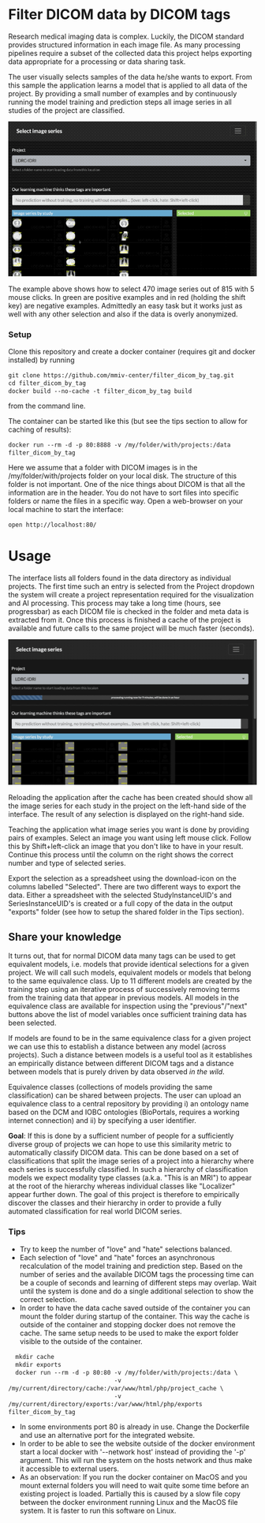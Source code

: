 # Filter DICOM data by DICOM tags

Research medical imaging data is complex. Luckily, the DICOM standard provides structured information in each image file. As many processing pipelines require a subset of the collected data this project helps exporting data appropriate for a processing or data sharing task.

The user visually selects samples of the data he/she wants to export. From this sample the application learns a model that is applied to all data of the project. By providing a small number of examples and by continuously running the model training and prediction steps all image series in all studies of the project are classified.

![How to select 470 image series with 5 mouse clicks](images/howTo.gif)

The example above shows how to select 470 image series out of 815 with 5 mouse clicks. In green are positive examples and in red (holding the shift key) are negative examples. Admittedly an easy task but it works just as well with any other selection and also if the data is overly anonymized.

### Setup

Clone this repository and create a docker container (requires git and docker installed) by running
```
git clone https://github.com/mmiv-center/filter_dicom_by_tag.git
cd filter_dicom_by_tag
docker build --no-cache -t filter_dicom_by_tag build
```
from the command line.

The container can be started like this (but see the tips section to allow for caching of results):
```
docker run --rm -d -p 80:8888 -v /my/folder/with/projects:/data filter_dicom_by_tag 
```
Here we assume that a folder with DICOM images is in the /my/folder/with/projects folder on your local disk. The structure of this folder is not important. One of the nice things about DICOM is that all the information are in the header. You do not have to sort files into specific folders or name the files in a specific way. Open a web-browser on your local machine to start the interface:
```
open http://localhost:80/
```

# Usage

The interface lists all folders found in the data directory as individual projects. The first time such an entry is selected from the Project dropdown the system will create a project representation required for the visualization and AI processing. This process may take a long time (hours, see progressbar) as each DICOM file is checked in the folder and meta data is extracted from it. Once this process is finished a cache of the project is available and future calls to the same project will be much faster (seconds).

![Create a project cache](images/createCache.gif)

Reloading the application after the cache has been created should show all the image series for each study in the project on the left-hand side of the interface. The result of any selection is displayed on the right-hand side.

Teaching the application what image series you want is done by providing pairs of examples. Select an image you want using left mouse click. Follow this by Shift+left-click an image that you don't like to have in your result. Continue this process until the column on the right shows the correct number and type of selected series.

Export the selection as a spreadsheet using the download-icon on the columns labelled "Selected". There are two different ways to export the data. Either a spreadsheet with the selected StudyInstanceUID's and SeriesInstanceUID's is created or a full copy of the data in the output "exports" folder (see how to setup the shared folder in the Tips section).

## Share your knowledge

It turns out, that for normal DICOM data many tags can be used to get equivalent models, i.e. models that provide identical selections for a given project. We will call such models, equivalent models or models that belong to the same equivalence class. Up to 11 different models are created by the training step using an iterative process of successively removing terms from the training data that appear in previous models. All models in the equivalence class are available for inspection using the "previous"/"next" buttons above the list of model variables once sufficient training data has been selected. 

If models are found to be in the same equivalence class for a given project we can use this to establish a distance between any model (across projects). Such a distance between models is a useful tool as it establishes an empirically distance between different DICOM tags and a distance between models that is purely driven by data observed <i>in the wild</i>.

Equivalence classes (collections of models providing the same classification) can be shared between projects. The user can upload an equivalence class to a central repository by providing i) an ontology name based on the DCM and IOBC ontologies (BioPortals, requires a working internet connection) and ii) by specifying a user identifier.

<b>Goal</b>: If this is done by a sufficient number of people for a sufficiently diverse group of projects we can hope to use this similarity metric to automatically classify DICOM data. This can be done based on a set of classifications that split the image series of a project into a hierarchy where each series is successfully classified. In such a hierarchy of classification models we expect modality type classes (a.k.a. "This is an MRI") to appear at the root of the hierarchy whereas individual classes like "Localizer" appear further down. The goal of this project is therefore to empirically discover the classes and their hierarchy in order to provide a fully automated classification for real world DICOM series.

### Tips

 - Try to keep the number of "love" and "hate" selections balanced.
 - Each selection of "love" and "hate" forces an asynchronous recalculation of the model training and prediction step. Based on the number of series and the available DICOM tags the processing time can be a couple of seconds and learning of different steps may overlap. Wait until the system is done and do a single additional selection to show the correct selection.
 - In order to have the data cache saved outside of the container you can mount the folder during startup of the container. This way the cache is outside of the container and stopping docker does not remove the cache. The same setup needs to be used to make the export folder visible to the outside of the container.
```
  mkdir cache
  mkdir exports
  docker run --rm -d -p 80:80 -v /my/folder/with/projects:/data \
                              -v /my/current/directory/cache:/var/www/html/php/project_cache \
                              -v /my/current/directory/exports:/var/www/html/php/exports filter_dicom_by_tag 
```
 - In some environments port 80 is already in use. Change the Dockerfile and use an alternative port
 for the integrated website.
 - In order to be able to see the website outside of the docker environment
 start a local docker with '--network host' instead of providing the '-p' argument. This will run
 the system on the hosts network and thus make it accessible to external users.
 - As an observation: If you run the docker container on MacOS and you mount external folders 
 you will need to wait quite some time before an existing project is loaded. Partially this is
 caused by a slow file copy between the docker environment running Linux and the MacOS file system.
 It is faster to run this software on Linux.